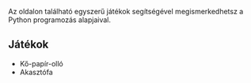 Az oldalon található egyszerű játékok segítségével megismerkedhetsz a Python programozás alapjaival.

## Játékok

* Kő-papír-olló
* Akasztófa
